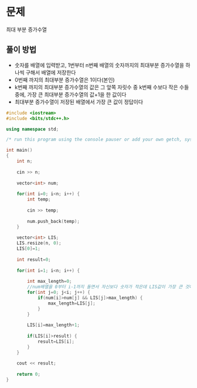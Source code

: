# 문제
최대 부분 증가수열
## 풀이 방법
- 숫자를 배열에 입력받고, 1번부터 n번째 배열의 숫자까지의 최대부분 증가수열을 하나씩 구해서 배열에 저장한다
- 0번째 까지의 최대부분 증가수열은 1이다(본인)
- k번째 까지의 최대부분 증가수열의 값은 그 앞쪽 자릿수 중 k번째 수보다 작은 수들 중에, 가장 큰 최대부분 증가수열의 값+1을 한 값이다
- 최대부분 증가수열이 저장된 배열에서 가장 큰 값이 정답이다

```c++
#include <iostream>
#include <bits/stdc++.h>

using namespace std; 

/* run this program using the console pauser or add your own getch, system("pause") or input loop */

int main()
{
	int n;
	
	cin >> n;
	
	vector<int> num;
	
	for(int i=0; i<n; i++) {
		int temp;
		
		cin >> temp;
		
		num.push_back(temp);
	}
	
	vector<int> LIS;
	LIS.resize(n, 0);
	LIS[0]=1; 
	
	int result=0;
	
	for(int i=1; i<n; i++) {
		
		int max_length=0;
		//num배열을 0부터 i-1까지 돌면서 자신보다 숫자가 작은데 LIS값이 가장 큰 것에 +1한 값을 저장
		for(int j=0; j<i; j++) {
			if(num[i]>num[j] && LIS[j]>max_length) {
				max_length=LIS[j];
			}
		} 
		
		LIS[i]=max_length+1;
		
		if(LIS[i]>result) {
			result=LIS[i];
		}
	}
	
	cout << result;
	
	return 0;	
}
```
